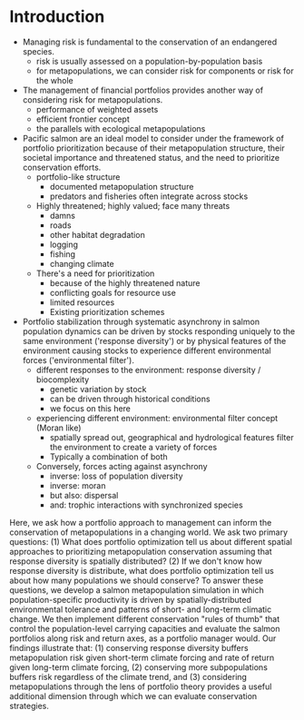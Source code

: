 # Introduction #


<!--Managing risk is fundamental to the conservation of an endangered species. -->


<!--When an endangered species exists as a metapopulation, we can manage risk at two levels: at the population level or at the metapopulation level. Typically we treat sources of risk at the metapopulation level as external and uncontrollable and so we manage risk by altering fishing or hunting on a population level as well as improving the connectivity of populations.-->

<!--The management of financial portfolios provides another way of considering risk for metapopulations. -->
<!--Economists consider the risk and performance of a financial portfolio as a function of the weighting of individual assets that make up the portfolio. Modern Portfolio Theory (MPT) proposes that there is a set of portfolios that maximizes expected return for a level of expected risk or minimizes expected risk for a level of expected return [@markowitz1952; @markowitz1959]. This optimal set contains portfolios that range along a continuum of risk-tolerance; economists refer to this set as the efficient frontier.-->

<!--Portfolios provide another way of managing risk - explain mean-variance optimization and how this translates to ecology-->
<!--[@figge2004]-->
<!--[@hoekstra2012] -->
<!--[@ando2011,@ando2012] -->
<!--[@markowitz1952,@markowitz1959]-->

<!--We use salmon as an example, describe the components of the example, provide references on metapopulation existence-->
<!--[@schindler2010]-->

- Managing risk is fundamental to the conservation of an endangered species.
	- risk is usually assessed on a population-by-population basis
	- for metapopulations, we can consider risk for components or risk for the whole
- The management of financial portfolios provides another way of considering risk for metapopulations.
	- performance of weighted assets
	- efficient frontier concept
	- the parallels with ecological metapopulations
- Pacific salmon are an ideal model to consider under the framework of portfolio prioritization because of their metapopulation structure, their societal importance and threatened status, and the need to prioritize conservation efforts.
	- portfolio-like structure
		- documented metapopulation structure
		- predators and fisheries often integrate across stocks
	- Highly threatened; highly valued; face many threats
		- damns
		- roads
		- other habitat degradation
		- logging
		- fishing
		- changing climate
	- There's a need for prioritization
		- because of the highly threatened nature
		- conflicting goals for resource use
		- limited resources
		- Existing prioritization schemes
- Portfolio stabilization through systematic asynchrony in salmon population dynamics can be driven by stocks responding uniquely to the same environment ('response diversity') or by physical features of the environment causing stocks to experience different environmental forces ('environmental filter').
	- different responses to the environment: response diversity / biocomplexity
		- genetic variation by stock
		- can be driven through historical conditions
		- we focus on this here
	- experiencing different environment: environmental filter concept (Moran like)
		- spatially spread out, geographical and hydrological features filter the environment to create a variety of forces
		- Typically a combination of both
	- Conversely, forces acting against asynchrony
		- inverse: loss of population diversity
		- inverse: moran
		 - but also: dispersal
		- and: trophic interactions with synchronized species

Here, we ask how a portfolio approach to management can inform the conservation of metapopulations in a changing world. 
We ask two primary questions: 
(1) What does portfolio optimization tell us about different spatial approaches to prioritizing metapopulation conservation assuming that response diversity is spatially distributed? 
(2) If we don't know how response diversity is distribute, what does portfolio optimization tell us about how many populations we should conserve?
To answer these questions, we develop a salmon metapopulation simulation in which population-specific productivity is driven by spatially-distributed environmental tolerance and patterns of short- and long-term climatic change. 
We then implement different conservation "rules of thumb" that control the population-level carrying capacities and evaluate the salmon portfolios along risk and return axes, as a portfolio manager would.
Our findings illustrate that:
(1) conserving response diversity buffers metapopulation risk given short-term climate forcing and rate of return given long-term climate forcing,
(2) conserving more subpopulations buffers risk regardless of the climate trend, and
(3) considering metapopulations through the lens of portfolio theory provides a useful additional dimension through which we can evaluate conservation strategies.

<!--(3) the research priority of identifying differences in environmental tolerance, and (3) the utility of considering risk for metapopulations --- especially given environmental, biological, and implementation uncertainty --- through the lens of portfolio theory.-->

